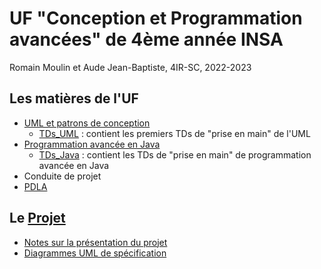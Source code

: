 # UF "Conception et Programmation avancées" de 4ème année INSA 

Romain Moulin et Aude Jean-Baptiste, 4IR-SC, 2022-2023

## Les matières de l'UF 

  - [UML et patrons de conception](https://moodle.insa-toulouse.fr/course/view.php?id=1283)
	- [TDs_UML](./TDs_UML) : contient les premiers TDs de "prise en main" de l'UML
  - [Programmation avancée en Java](https://moodle.insa-toulouse.fr/course/view.php?id=1228) 
	- [TDs_Java](./TDs_Java) : contient les TDs de "prise en main" de programmation avancée en Java
  - Conduite de projet 
  - [PDLA](https://moodle.insa-toulouse.fr/course/view.php?id=1758)

## Le [Projet](./Projet) 

  - [Notes sur la présentation du projet](./Projet/notes_présentation.md)  
  - [Diagrammes UML de spécification](./Projet/UML/)  
